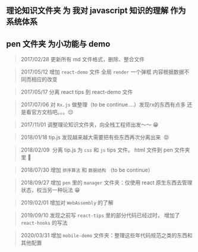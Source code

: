 ## 理论知识文件夹 为 我对 javascript 知识的理解  作为系统体系

## pen 文件夹 为小功能与 demo

> 2017/02/28  更新所有 md 文件格式，删除、整合文件

> 2017/05/12  增加 `react-demo` 文件 全局 `render` 一个弹框 内容根据数据不同而相应的改变

> 2017/05/17  分离 react tips 到 react-demo 文件  

> 2017/07/06  对 `Rx.js` 做整理（to be continue....）发现rx的东西有点多 还是看官方文档吧。。。😔

> 2017/11/01  调整理论知识文件夹，向全栈工程师出发～～ 😁   

> 2018/01/18  tip.js 发现越来越大需要把有些东西再次分离出来  😡   

> 2018/02/09  分离 tip.js 为 `css` 和 `js` tips 文件。 html 文件到 pen 文件夹里 👻  

> 2018/07/30  增加 `排序算法` 和 `数据结构` （to be continue）

> 2018/09/27  增加 `pen` 里的 `manager` 文件夹：仅使用 react 原生东西去管理状态，权当另一种玩法 😁  

> 2019/02/01  增加对 `WebAssembly` 的了解  

> 2019/09/10  发现之前写 `react-tips` 里的部分代码已经过时， 增加了 `react-hooks` 的写法  

> 2020/03/31  增加 `mobile-demo` 文件夹：整理这些年代码规范之类的东西和其他配置  
